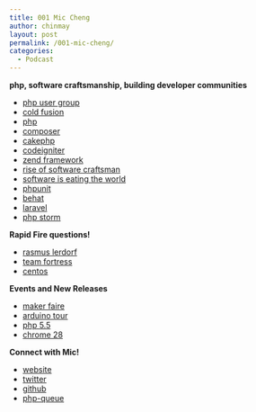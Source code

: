```yaml
---
title: 001 Mic Cheng
author: chinmay
layout: post
permalink: /001-mic-cheng/
categories:
  - Podcast
---
```

**php, software craftsmanship, building developer communities**

*   [php user group][1]
*   [cold fusion][2]
*   [php][3]
*   [composer][4]
*   [cakephp][5]
*   [codeigniter][6]
*   [zend framework][7]
*   [rise of software craftsman][8]
*   [software is eating the world][9]
*   [phpunit][10]
*   [behat][11]
*   [laravel][12]
*   [php storm][13]

**Rapid Fire questions!**

*   [rasmus lerdorf][14]
*   [team fortress][15]
*   [centos][16]

**Events and New Releases**

*   [maker faire][17]
*   [arduino tour][18]
*   [php 5.5][19]
*   [chrome 28][20]

**Connect with Mic!**

*   [website][21]
*   [twitter][22]
*   [github][23]
*   [php-queue][24]

 [1]: https://www.facebook.com/groups/sghypertextpreprocessors/
 [2]: http://en.wikipedia.org/wiki/Adobe_ColdFusion
 [3]: http://php.net/
 [4]: http://getcomposer.org/
 [5]: http://cakephp.org/
 [6]: http://ellislab.com/codeigniter
 [7]: http://framework.zend.com/
 [8]: http://sgentrepreneurs.com/2013/03/13/rise-of-the-software-craftsmen/
 [9]: http://online.wsj.com/article/SB10001424053111903480904576512250915629460.html
 [10]: https://github.com/sebastianbergmann/phpunit/
 [11]: http://behat.org/
 [12]: http://laravel.com/
 [13]: http://www.jetbrains.com/phpstorm/
 [14]: http://en.wikipedia.org/wiki/Rasmus_Lerdorf
 [15]: http://www.teamfortress.com/
 [16]: http://www.centos.org/
 [17]: http://makerfairesingapore.com/
 [18]: http://blog.arduino.cc/2013/07/08/arduinotour-in-singapore/
 [19]: http://php.net/archive/2013.php#id2013-06-20-1
 [20]: http://googlechromereleases.blogspot.sg/2013/07/stable-channel-update.html
 [21]: http://coderkungfu.com/
 [22]: https://twitter.com/coderkungfu
 [23]: https://github.com/CoderKungfu
 [24]: https://github.com/CoderKungfu/php-queue